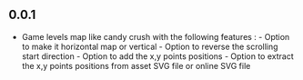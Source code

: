 ## 0.0.1

* Game levels map like candy crush with the following features :
        - Option to make it horizontal map or vertical
        - Option to reverse the scrolling start direction
        - Option to add the x,y points positions
        - Option to extract the x,y points positions from asset SVG file or online SVG file
